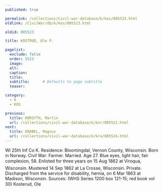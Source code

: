 ```yaml
---
published: true

permalink: /collections/civil-war-database/k/kos/005523.html
oldlink: /CivilWar/db/k/kos/005523.html

oldid: 005523

title: KOSTRUD, Ole P.

pagelist:
  exclude: false
  order: 5523
  image: 
  alt:
  caption:
  title:
  subtitle:      # Defaults to page subtitle
  teaser:

category: 
  - K 
  - KOS

previous:
  title: KORSYTH, Martin
  url: /collections/civil-war-database/k/kor/005522.html  
next:
  title: KRABEL, Magnus
  url: /collections/civil-war-database/k/kra/005524.html   
---
```

WI 25th Inf Co K. Residence: Bloomingdal, Vernon County, Wisconsin. Born in Norway. Civil War: Farmer. Married. Age 27. Blue eyes, light hair, fair complexion, 5&#146;8&#148;. Enlisted for three years on 15 Aug 1862 at Viroqua, Wisconsin. Mustered 14 Sep 1862 at La Crosse, Wisconsin. Private. Discharged from the service for disability, hernia, on 6 Mar 1863 at Madison, Wisconsin. Sources: (WHS Series 1200 box 121-15; red book vol 30) &#147;Kosterud, Ole&#148;